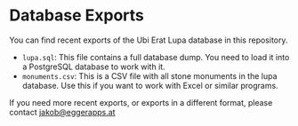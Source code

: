 # Database Exports

You can find recent exports of the Ubi Erat Lupa database in this repository.

- `lupa.sql`: This file contains a full database dump. You need to load it into a PostgreSQL database to work with it.
- `monuments.csv`: This is a CSV file with all stone monuments in the lupa database. Use this if you want to work with Excel or similar programs.

If you need more recent exports, or exports in a different format, please contact jakob@eggerapps.at
